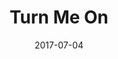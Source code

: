 ---
layout: cassette
artist: "Rexly ft. Kevsquare & Rose"
title: "Turn Me On"
permalink: /cassette/single//:title
date: 2017-07-04
cassette: "/assets/images/cassette/rexly-turn-me-on.png"
side-a: "'rexly_-_turn_me_on'"
side-b: "'rexly_-_turn_me_on'"
image: "/assets/images/artwork/rexly-turn-me-on.jpg"
meta_artist: "Rexly"
description: "Turn Me On ft. Kevsquare & Rose"
categories: Singles
tags: [rexly, kevsquare, rose]
icon: '<i class="demo-icon icon-cassette"></i>'
---